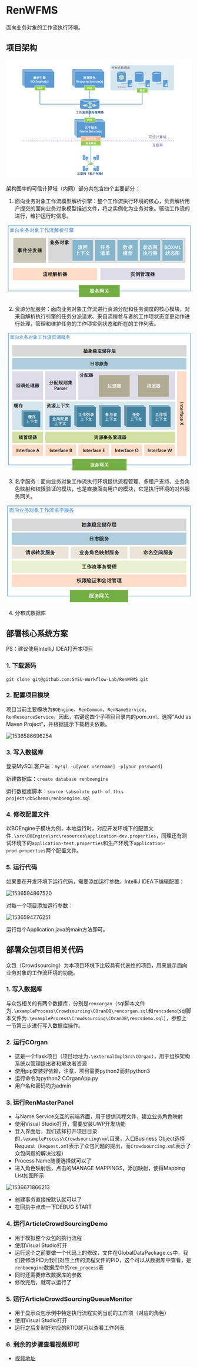 # RenWFMS

面向业务对象的工作流执行环境。



## 项目架构

![整体架构](assets/1536581570818.png)

架构图中的可信计算域（内网）部分共包含四个主要部分：

1. 面向业务对象工作流模型解析引擎：整个工作流执行环境的核心，负责解析用户提交的面向业务对象模型描述文件，将之实例化为业务对象。驱动工作流的进行，维护运行时信息。

![解析引擎](assets/1536582907864.png)

2. 资源分配服务：面向业务对象工作流进行资源分配和任务调度的核心模块，对来自解析执行引擎的任务分派请求、来自流程参与者的工作项状态变更动作进行处理，管理和维护任务的工作项实例状态和所在的工作列表。

![资源调度](assets/1536584648503.png)

3. 名字服务：面向业务对象工作流执行环境提供流程管理、多租户支持、业务角色映射和权限验证的模块，也是直接面向用户的模块，它是执行环境的对外服务网关。

![名字服务](assets/1536584770312.png)

4. 分布式数据库



## 部署核心系统方案

PS：建议使用IntelliJ IDEA打开本项目

### 1. 下载源码

```git clone git@github.com:SYSU-Workflow-Lab/RenWFMS.git```

### 2. 配置项目模块

项目当前主要模块为```BOEngine```、```RenCommon```、```RenNameService```、```RenResourceService```，因此，右键这四个子项目目录内的pom.xml，选择”Add as Maven Project“，并根据提示下载相关依赖。

![1536586696254](assets/1536586696254.png)

### 3. 写入数据库

登录MySQL客户端：```mysql -u[your username] -p[your password]```

新建数据库：```create database renboengine```

运行数据库脚本：```source \absolute path of this project\dbSchema\renboengine.sql```

### 4. 修改配置文件

以BOEngine子模块为例，本地运行时，对应开发环境下的配置文件```.\src\BOEngine\src\resources\application-dev.properties```，同理还有测试环境下的```application-test.properties```和生产环境下```application-prod.properties```两个配置文件。

### 5. 运行代码

如果要在开发环境下运行代码，需要添加运行参数。IntelliJ IDEA下编辑配置：

![1536594867520](assets/1536594867520.png)

对每一个项目添加运行参数：

![1536594776251](assets/1536594776251.png)

运行每个Application.java的main方法即可。



## 部署众包项目相关代码

众包（Crowdsourcing）为本项目环境下比较具有代表性的项目，用来展示面向业务对象的工作流环境的功能。

### 1. 写入数据库

与众包相关的有两个数据库，分别是```rencorgan```（sql脚本文件为```.\exampleProcess\Crowdsourcing\COranDB\rencorgan.sql```和```rencsdemo```(sql脚本文件为```.\exampleProcess\Crowdsourcing\COranDB\rencsdemo.sql```），参照上一节第三步进行写入数据库操作。

### 2. 运行COrgan

- 这是一个flask项目（项目地址为```.\externalImplSrc\COrgan```），用于组织架构系统以管理提出者和解决者资源
- 使用pip安装好依赖，注意，项目需要python2而非python3
- 运行命令为python2 COrganApp.py
- 用户名和密码均为admin

### 3. 运行RenMasterPanel

- 与Name Service交互的前端界面，用于提供流程文件，建立业务角色映射
- 使用Visual Studio打开，需要安装UWP开发功能
- 登入界面后，我们选择打开项目目录的```.\exampleProcess\Crowdsourcing\xml```目录，入口Business Object选择Request（```Request.xml```表示了众包问题的提出，而```Crowdsourcing.xml```表示了众包问题的解决过程）
- Process Name随便选择就可以了
- 进入角色映射后，点击的MANAGE MAPPINGS，添加映射，使得Mapping List如图所示

![1536671866213](assets/1536671866213.png)

- 创建事务直接按默认就可以了
- 在回执中点击一下DEBUG START

### 4. 运行ArticleCrowdSourcingDemo

- 用于模拟整个众包的执行流程
- 使用Visual Studio打开
- 运行这个之前要做一个代码上的修改，文件在GlobalDataPackage.cs中，我们要修改PID为我们对应上传的流程文件的PID，这个可以从数据库中查看，是```renboengine```数据库中的```ren_process```表
- 同时还需要修改数据库的参数
- 修改完后，就可以运行了

### 5. 运行ArticleCrowdSourcingQueueMonitor

- 用于显示众包示例中特定执行流程实例当前的工作项（对应的角色）
- 使用Visual Studio打开
- 运行之后复制好对应的RTID就可以查看工作列表

### 6. 剩余的步骤查看视频即可

- [视频地址](http://v.youku.com/v_show/id_XMzgyMDAzNTE4NA==.html?spm=a2h3j.8428770.3416059.1)

